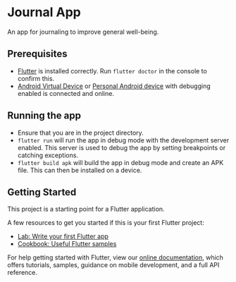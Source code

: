 # Journal App

An app for journaling to improve general well-being.

## Prerequisites 

- [Flutter](https://docs.flutter.dev/get-started/install) is installed correctly. Run `flutter doctor` in the console to confirm this.
- [Android Virtual Device](https://developer.android.com/studio/run/managing-avds) or [Personal Android device](https://developer.android.com/studio/run/device) with debugging enabled is connected and online. 

## Running the app

- Ensure that you are in the project directory.
- `flutter run` will run the app in debug mode with the development server enabled. This server is used to debug the app by setting breakpoints or catching exceptions.
- `flutter build apk` will build the app in debug mode and create an APK file. This can then be installed on a device.

## Getting Started

This project is a starting point for a Flutter application.

A few resources to get you started if this is your first Flutter project:

- [Lab: Write your first Flutter app](https://flutter.dev/docs/get-started/codelab)
- [Cookbook: Useful Flutter samples](https://flutter.dev/docs/cookbook)

For help getting started with Flutter, view our
[online documentation](https://flutter.dev/docs), which offers tutorials,
samples, guidance on mobile development, and a full API reference.
